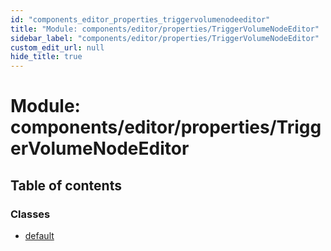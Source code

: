 ```yaml
---
id: "components_editor_properties_triggervolumenodeeditor"
title: "Module: components/editor/properties/TriggerVolumeNodeEditor"
sidebar_label: "components/editor/properties/TriggerVolumeNodeEditor"
custom_edit_url: null
hide_title: true
---
```


# Module: components/editor/properties/TriggerVolumeNodeEditor

## Table of contents

### Classes

- [default](../classes/components_editor_properties_triggervolumenodeeditor.default.md)

